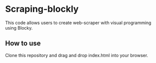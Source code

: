 # Scraping-blockly
This code allows users to create web-scraper with visual programming using Blocky. 

## How to use

Clone this repository and drag and drop index.html into your browser.
